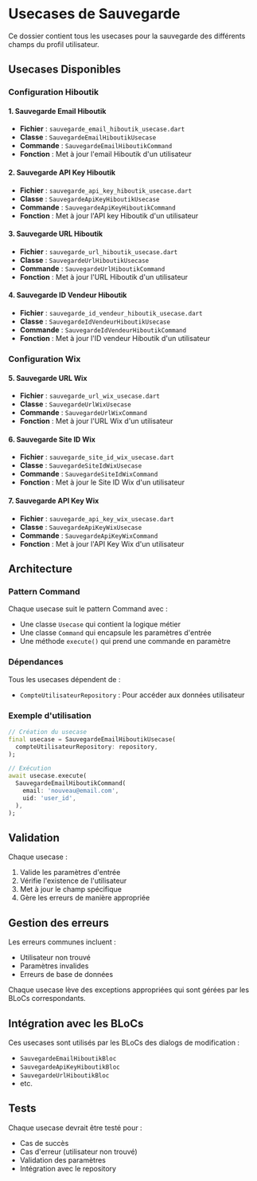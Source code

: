 # Usecases de Sauvegarde

Ce dossier contient tous les usecases pour la sauvegarde des différents champs du profil utilisateur.

## Usecases Disponibles

### Configuration Hiboutik

#### 1. Sauvegarde Email Hiboutik
- **Fichier** : `sauvegarde_email_hiboutik_usecase.dart`
- **Classe** : `SauvegardeEmailHiboutikUsecase`
- **Commande** : `SauvegardeEmailHiboutikCommand`
- **Fonction** : Met à jour l'email Hiboutik d'un utilisateur

#### 2. Sauvegarde API Key Hiboutik
- **Fichier** : `sauvegarde_api_key_hiboutik_usecase.dart`
- **Classe** : `SauvegardeApiKeyHiboutikUsecase`
- **Commande** : `SauvegardeApiKeyHiboutikCommand`
- **Fonction** : Met à jour l'API key Hiboutik d'un utilisateur

#### 3. Sauvegarde URL Hiboutik
- **Fichier** : `sauvegarde_url_hiboutik_usecase.dart`
- **Classe** : `SauvegardeUrlHiboutikUsecase`
- **Commande** : `SauvegardeUrlHiboutikCommand`
- **Fonction** : Met à jour l'URL Hiboutik d'un utilisateur

#### 4. Sauvegarde ID Vendeur Hiboutik
- **Fichier** : `sauvegarde_id_vendeur_hiboutik_usecase.dart`
- **Classe** : `SauvegardeIdVendeurHiboutikUsecase`
- **Commande** : `SauvegardeIdVendeurHiboutikCommand`
- **Fonction** : Met à jour l'ID vendeur Hiboutik d'un utilisateur

### Configuration Wix

#### 5. Sauvegarde URL Wix
- **Fichier** : `sauvegarde_url_wix_usecase.dart`
- **Classe** : `SauvegardeUrlWixUsecase`
- **Commande** : `SauvegardeUrlWixCommand`
- **Fonction** : Met à jour l'URL Wix d'un utilisateur

#### 6. Sauvegarde Site ID Wix
- **Fichier** : `sauvegarde_site_id_wix_usecase.dart`
- **Classe** : `SauvegardeSiteIdWixUsecase`
- **Commande** : `SauvegardeSiteIdWixCommand`
- **Fonction** : Met à jour le Site ID Wix d'un utilisateur

#### 7. Sauvegarde API Key Wix
- **Fichier** : `sauvegarde_api_key_wix_usecase.dart`
- **Classe** : `SauvegardeApiKeyWixUsecase`
- **Commande** : `SauvegardeApiKeyWixCommand`
- **Fonction** : Met à jour l'API Key Wix d'un utilisateur

## Architecture

### Pattern Command
Chaque usecase suit le pattern Command avec :
- Une classe `Usecase` qui contient la logique métier
- Une classe `Command` qui encapsule les paramètres d'entrée
- Une méthode `execute()` qui prend une commande en paramètre

### Dépendances
Tous les usecases dépendent de :
- `CompteUtilisateurRepository` : Pour accéder aux données utilisateur

### Exemple d'utilisation

```dart
// Création du usecase
final usecase = SauvegardeEmailHiboutikUsecase(
  compteUtilisateurRepository: repository,
);

// Exécution
await usecase.execute(
  SauvegardeEmailHiboutikCommand(
    email: 'nouveau@email.com',
    uid: 'user_id',
  ),
);
```

## Validation

Chaque usecase :
1. Valide les paramètres d'entrée
2. Vérifie l'existence de l'utilisateur
3. Met à jour le champ spécifique
4. Gère les erreurs de manière appropriée

## Gestion des erreurs

Les erreurs communes incluent :
- Utilisateur non trouvé
- Paramètres invalides
- Erreurs de base de données

Chaque usecase lève des exceptions appropriées qui sont gérées par les BLoCs correspondants.

## Intégration avec les BLoCs

Ces usecases sont utilisés par les BLoCs des dialogs de modification :
- `SauvegardeEmailHiboutikBloc`
- `SauvegardeApiKeyHiboutikBloc`
- `SauvegardeUrlHiboutikBloc`
- etc.

## Tests

Chaque usecase devrait être testé pour :
- Cas de succès
- Cas d'erreur (utilisateur non trouvé)
- Validation des paramètres
- Intégration avec le repository
